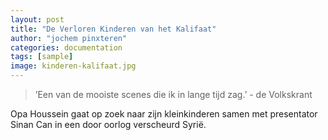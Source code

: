 ```yaml
---
layout: post
title: "De Verloren Kinderen van het Kalifaat"
author: "jochem pinxteren"
categories: documentation
tags: [sample]
image: kinderen-kalifaat.jpg
---
```

> ’Een van de mooiste scenes die ik in lange tijd zag.’ - de Volkskrant

Opa Houssein gaat op zoek naar zijn kleinkinderen samen met presentator Sinan Can in een door oorlog verscheurd Syrië.